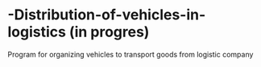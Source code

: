 # -Distribution-of-vehicles-in-logistics (in progres)
Program for organizing vehicles to transport goods from logistic company
